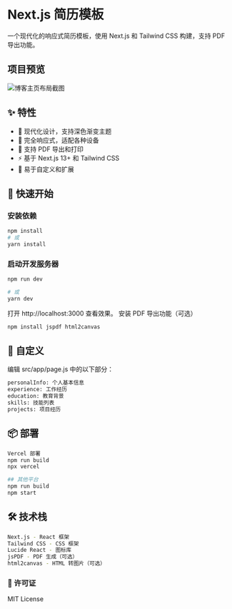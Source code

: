# Next.js 简历模板

一个现代化的响应式简历模板，使用 Next.js 和 Tailwind CSS 构建，支持 PDF 导出功能。

## 项目预览

![博客主页布局截图](https://imgur.com/TWKIaBp)

## ✨ 特性

- 🎨 现代化设计，支持深色渐变主题
- 📱 完全响应式，适配各种设备
- 📄 支持 PDF 导出和打印
- ⚡ 基于 Next.js 13+ 和 Tailwind CSS
- 🎯 易于自定义和扩展

## 🚀 快速开始

### 安装依赖
```bash
npm install
# 或
yarn install
```


###  启动开发服务器
```bash
npm run dev

# 或
yarn dev
```
打开 http://localhost:3000 查看效果。
安装 PDF 导出功能（可选）
```bash
npm install jspdf html2canvas
```

## 🎨 自定义

编辑 src/app/page.js 中的以下部分：
```bash
personalInfo: 个人基本信息
experience: 工作经历
education: 教育背景
skills: 技能列表
projects: 项目经历
```

## 📦 部署
```bash
Vercel 部署
npm run build
npx vercel

## 其他平台
npm run build
npm start
```


## 🛠️ 技术栈
```bash
Next.js - React 框架
Tailwind CSS - CSS 框架
Lucide React - 图标库
jsPDF - PDF 生成（可选）
html2canvas - HTML 转图片（可选）
```


### 📄 许可证
MIT License